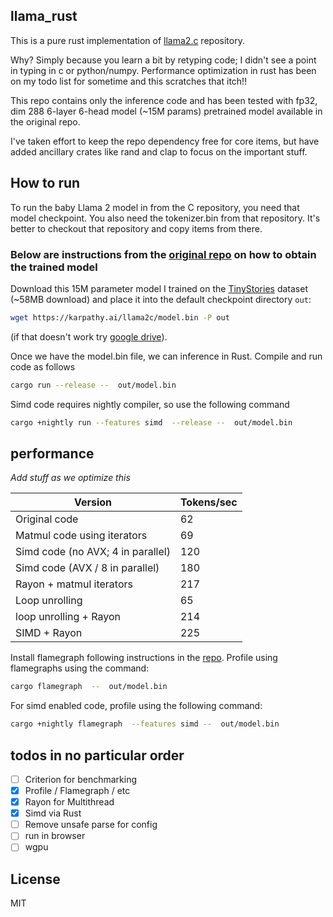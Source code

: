 
## llama_rust
This is a pure rust implementation of [llama2.c](https://github.com/karpathy/llama2.c) repository.

Why? Simply because you learn a bit by retyping code; I didn't see a point in typing in c or python/numpy. Performance optimization in rust has been on my todo list for sometime and this scratches that itch!!

This repo contains only the inference code and has been tested with fp32, dim 288 6-layer 6-head model (~15M params) pretrained model available in the original repo.

I've taken effort to keep the repo dependency free for core items, but have added ancillary crates like rand and clap to focus on the important stuff.

## How to run
To run the baby Llama 2 model in from the C repository, you need that model checkpoint. You also need the tokenizer.bin from that repository. It's better to checkout that repository and copy items from there.

### Below are instructions from the [original repo](https://github.com/karpathy/llama2.c) on how to obtain the trained model

Download this 15M parameter model I trained on the [TinyStories](https://huggingface.co/datasets/roneneldan/TinyStories) dataset (~58MB download) and place it into the default checkpoint directory `out`:

```bash
wget https://karpathy.ai/llama2c/model.bin -P out
```

(if that doesn't work try [google drive](https://drive.google.com/file/d/1aTimLdx3JktDXxcHySNrZJOOk8Vb1qBR/view?usp=share_link)).

Once we have the model.bin file, we can inference in Rust. Compile and run code as follows

```bash
cargo run --release --  out/model.bin
```

Simd code requires nightly compiler, so use the following command

```bash
cargo +nightly run --features simd  --release --  out/model.bin
```


## performance

*Add stuff as we optimize this*


| Version | Tokens/sec |
| ----------- | ---------- |
| Original code | 62 |
| Matmul code using iterators | 69 |
| Simd code (no AVX; 4 in parallel) | 120 |
| Simd code (AVX / 8 in parallel) | 180 |
| Rayon + matmul iterators | 217|
| Loop unrolling | 65|
| loop unrolling + Rayon| 214|
| SIMD + Rayon | 225 |

Install flamegraph following instructions in the [repo](https://github.com/flamegraph-rs/flamegraph). Profile using flamegraphs using the command:
```bash
cargo flamegraph  --  out/model.bin
```
For simd enabled code, profile using the following command:
```bash
cargo +nightly flamegraph  --features simd --  out/model.bin
```
## todos in no particular order

- [ ] Criterion for benchmarking
- [x] Profile / Flamegraph / etc
- [x] Rayon for Multithread
- [x] Simd via Rust
- [ ] Remove unsafe parse for config
- [ ] run in browser
- [ ] wgpu

## License

MIT
